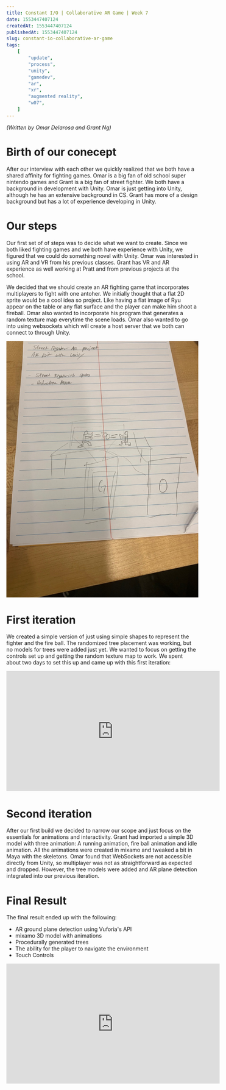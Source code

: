 ```yaml
---
title: Constant I/O | Collaborative AR Game | Week 7
date: 1553447407124
createdAt: 1553447407124
publishedAt: 1553447407124
slug: constant-io-collaborative-ar-game
tags:
    [
        "update",
        "process",
        "unity",
        "gamedev",
        "ar",
        "xr",
        "augmented reality",
        "w07",
    ]
---
```


_(Written by Omar Delarosa and Grant Ng)_

# Birth of our conecept

After our interview with each other we quickly realized that we both have a shared affinity for fighting games. Omar is a big fan of old school super nintendo games and Grant is a big fan of street fighter. We both have a background in development with Unity. Omar is just getting into Unity, although he has an extensive background in CS. Grant has more of a design background but has a lot of experience developing in Unity.

# Our steps

Our first set of of steps was to decide what we want to create. Since we both liked fighting games and we both have experience with Unity, we figured that we could do something novel with Unity. Omar was interested in using AR and VR from his previous classes. Grant has VR and AR experience as well working at Pratt and from previous projects at the school.

We decided that we should create an AR fighting game that incorporates multiplayers to fight with one antoher. We initially thought that a flat 2D sprite would be a cool idea so project. Like having a flat image of Ryu appear on the table or any flat surface and the player can make him shoot a fireball. Omar also wanted to incorporate his program that generates a random texture map everytime the scene loads. Omar also wanted to go into using websockets which will create a host server that we both can connect to through Unity.

![concept sketch](./concept_sketch.JPG)

# First iteration

We created a simple version of just using simple shapes to represent the fighter and the fire ball. The randomized tree placement was working, but no models for trees were added just yet. We wanted to focus on getting the controls set up and getting the random texture map to work. We spent about two days to set this up and came up with this first iteration:

<iframe width="560" height="315" src="https://www.youtube.com/embed/0GbBLX5jZUs" frameborder="0" allow="accelerometer; autoplay; encrypted-media; gyroscope; picture-in-picture" allowfullscreen></iframe>

# Second iteration

After our first build we decided to narrow our scope and just focus on the essentials for animations and interactivity. Grant had imported a simple 3D model with three animation: A running animation, fire ball animation and idle animation. All the animations were created in mixamo and tweaked a bit in Maya with the skeletons. Omar found that WebSockets are not accessible directly from Unity, so multiplayer was not as straightforward as expected and dropped. However, the tree models were added and AR plane detection integrated into our previous iteration.

# Final Result

The final result ended up with the following:

-   AR ground plane detection using Vuforia's API
-   mixamo 3D model with animations
-   Procedurally generated trees
-   The ability for the player to navigate the environment
-   Touch Controls

<iframe width="560" height="315" src="https://www.youtube.com/embed/uXOvO1WRHN4" frameborder="0" allow="accelerometer; autoplay; encrypted-media; gyroscope; picture-in-picture" allowfullscreen></iframe>
